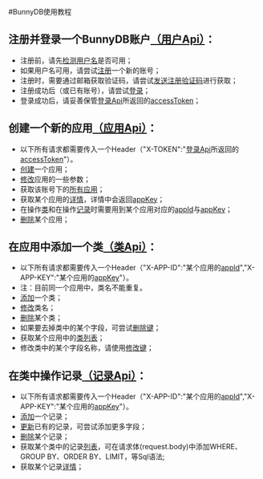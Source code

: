#BunnyDB使用教程

## 注册并登录一个BunnyDB账户[（用户Api）](https://bunnydb.changeden.net/#api-User)：
* 注册前，请先[检测用户名](https://bunnydb.changeden.net/#api-User-Check_Account)是否可用；
* 如果用户名可用，请尝试[注册](https://bunnydb.changeden.net/#api-User-Sign_Up)一个新的账号；
* 注册时，需要通过邮箱获取验证码，请尝试[发送注册验证码](https://bunnydb.changeden.net/#api-Email-Send_a_Sign_Up_Verification_Code)进行获取；
* 注册成功后（或已有账号），请尝试[登录](https://bunnydb.changeden.net/#api-User-Sign_In)；
* 登录成功后，请妥善保管[登录Api](https://bunnydb.changeden.net/#api-User-Sign_In)所返回的[accessToken]()；

## 创建一个新的应用[（应用Api）](https://bunnydb.changeden.net/#api-Application)：
* 以下所有请求都需要传入一个Header（"X-TOKEN":"[登录Api](https://bunnydb.changeden.net/#api-User-Sign_In)所返回的[accessToken]()"）。
* [创建](https://bunnydb.changeden.net/#api-Application-Create_Application)一个应用；
* [修改](https://bunnydb.changeden.net/#api-Application-Update_Application)应用的一些参数；
* 获取该账号下的[所有应用](https://bunnydb.changeden.net/#api-Application-Application_List)；
* 获取某个应用的[详情](https://bunnydb.changeden.net/#api-Application-Application_Detail)，详情中会返回[appKey]()；
* 在操作[类](https://bunnydb.changeden.net/#api-Class)和在操作[记录](https://bunnydb.changeden.net/#api-Object)时需要用到某个应用对应的[appId]()与[appKey]()；
* [删除](https://bunnydb.changeden.net/#api-Application-Delete_Application)某个应用；

## 在应用中添加一个类[（类Api）](https://bunnydb.changeden.net/#api-Class)：
* 以下所有请求都需要传入一个Header（"X-APP-ID":"某个应用的[appId]()","X-APP-KEY":"某个应用的[appKey]()"）。
* 注：目前同一个应用中，类名不能重复。
* [添加](https://bunnydb.changeden.net/#api-Class-Create_Class)一个类；
* [修改](https://bunnydb.changeden.net/#api-Class-Update_Class)类名；
* [删除](https://bunnydb.changeden.net/#api-Class-Delete_Class)某个类；
* 如果要去掉类中的某个字段，可尝试[删除键](https://bunnydb.changeden.net/#api-Class-Delete_Key_For_Class)；
* 获取某个应用中的[类列表](https://bunnydb.changeden.net/#api-Class-Fetch_Class)；
* 修改类中的某个字段名称，请使用[修改键](https://bunnydb.changeden.net/class/key/:classId)；

## 在类中操作记录[（记录Api）](https://bunnydb.changeden.net/#api-Object)：
* 以下所有请求都需要传入一个Header（"X-APP-ID":"某个应用的[appId]()","X-APP-KEY":"某个应用的[appKey]()"）。
* [添加](https://bunnydb.changeden.net/#api-Object-Insert_Object)一个记录；
* [更新](https://bunnydb.changeden.net/#api-Object-Update_Object)已有的记录，可尝试添加更多字段；
* [删除](https://bunnydb.changeden.net/#api-Object-Delete_Class)某个记录；
* 获取某个类中的记录[列表](https://bunnydb.changeden.net/#api-Object-Fetch_Object_List)，可在请求体(request.body)中添加WHERE、GROUP BY、ORDER BY、LIMIT，等Sql语法;
* 获取某个记录[详情](https://bunnydb.changeden.net/#api-Object-Fetch_Object_Detail)；